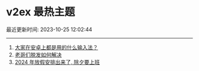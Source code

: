 # v2ex 最热主题

最近更新时间: 2023-10-25 12:02:44

--- 
1. [大家在安卓上都是用的什么输入法？](https://www.v2ex.com/t/985113) 
2. [老哥们脱发如何解决](https://www.v2ex.com/t/985117) 
3. [2024 年放假安排出来了, 除夕要上班](https://www.v2ex.com/t/985160) 
